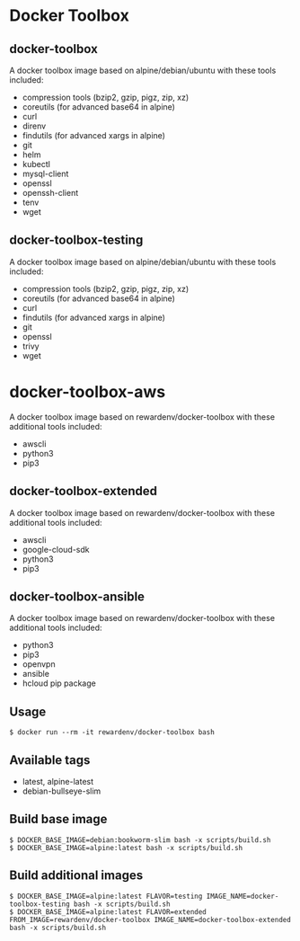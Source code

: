 # Docker Toolbox

## docker-toolbox

A docker toolbox image based on alpine/debian/ubuntu with these tools included:
- compression tools (bzip2, gzip, pigz, zip, xz)
- coreutils (for advanced base64 in alpine)
- curl
- direnv
- findutils (for advanced xargs in alpine)
- git
- helm
- kubectl
- mysql-client
- openssl
- openssh-client
- tenv
- wget

## docker-toolbox-testing

A docker toolbox image based on alpine/debian/ubuntu with these tools included:
- compression tools (bzip2, gzip, pigz, zip, xz)
- coreutils (for advanced base64 in alpine)
- curl
- findutils (for advanced xargs in alpine)
- git
- openssl
- trivy
- wget

# docker-toolbox-aws

A docker toolbox image based on rewardenv/docker-toolbox with these additional tools included:
- awscli
- python3
- pip3

## docker-toolbox-extended

A docker toolbox image based on rewardenv/docker-toolbox with these additional tools included:
- awscli
- google-cloud-sdk
- python3
- pip3

## docker-toolbox-ansible

A docker toolbox image based on rewardenv/docker-toolbox with these additional tools included:
- python3
- pip3
- openvpn
- ansible
- hcloud pip package

## Usage

```console
$ docker run --rm -it rewardenv/docker-toolbox bash
```

## Available tags

- latest, alpine-latest
- debian-bullseye-slim

## Build base image

```
$ DOCKER_BASE_IMAGE=debian:bookworm-slim bash -x scripts/build.sh
$ DOCKER_BASE_IMAGE=alpine:latest bash -x scripts/build.sh
```

## Build additional images

```console
$ DOCKER_BASE_IMAGE=alpine:latest FLAVOR=testing IMAGE_NAME=docker-toolbox-testing bash -x scripts/build.sh
$ DOCKER_BASE_IMAGE=alpine:latest FLAVOR=extended FROM_IMAGE=rewardenv/docker-toolbox IMAGE_NAME=docker-toolbox-extended bash -x scripts/build.sh
```
